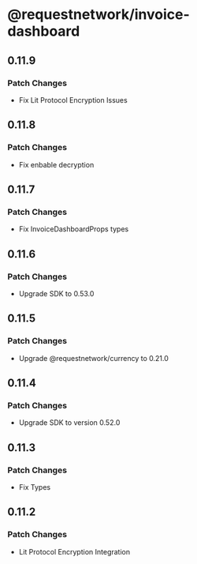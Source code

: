 # @requestnetwork/invoice-dashboard

## 0.11.9

### Patch Changes

- Fix Lit Protocol Encryption Issues

## 0.11.8

### Patch Changes

- Fix enbable decryption

## 0.11.7

### Patch Changes

- Fix InvoiceDashboardProps types

## 0.11.6

### Patch Changes

- Upgrade SDK to 0.53.0

## 0.11.5

### Patch Changes

- Upgrade @requestnetwork/currency to 0.21.0

## 0.11.4

### Patch Changes

- Upgrade SDK to version 0.52.0

## 0.11.3

### Patch Changes

- Fix Types

## 0.11.2

### Patch Changes

- Lit Protocol Encryption Integration
